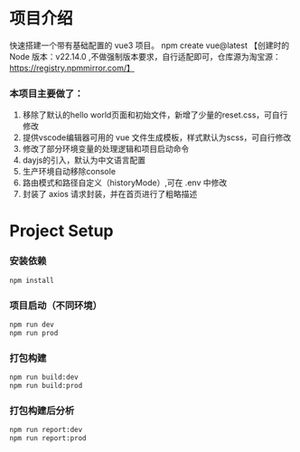 # 项目介绍

快速搭建一个带有基础配置的 vue3 项目。
npm create vue@latest 【创建时的Node 版本：v22.14.0 ,不做强制版本要求，自行适配即可，仓库源为淘宝源：https://registry.npmmirror.com/】

### 本项目主要做了：

1. 移除了默认的hello world页面和初始文件，新增了少量的reset.css，可自行修改
2. 提供vscode编辑器可用的 vue 文件生成模板，样式默认为scss，可自行修改
3. 修改了部分环境变量的处理逻辑和项目启动命令
4. dayjs的引入，默认为中文语言配置
5. 生产环境自动移除console
6. 路由模式和路径自定义（historyMode）,可在 .env 中修改
7. 封装了 axios 请求封装，并在首页进行了粗略描述

# Project Setup

### 安装依赖

```sh
npm install
```

### 项目启动（不同环境）

```sh
npm run dev
npm run prod
```

### 打包构建

```sh
npm run build:dev
npm run build:prod
```

### 打包构建后分析

```sh
npm run report:dev
npm run report:prod
```
